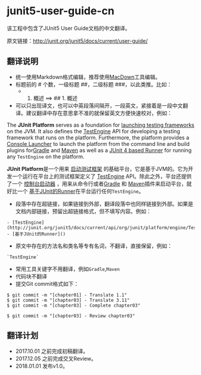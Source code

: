 # junit5-user-guide-cn
该工程中包含了JUnit5 User Guide文档的中文翻译。

原文链接：<http://junit.org/junit5/docs/current/user-guide/>

## 翻译说明

- 统一使用Markdown格式编辑，推荐使用[MacDown](http://macdown.uranusjr.com/)工具编辑。
- 标题前的 # 个数，一级标题 ##，二级标题 ###，以此类推。比如：
	- 1. 概述  ==> ## 1. 概述 
- 可以只出现译文，也可以中英段落间隔开，一段英文，紧接着是一段中文翻译。建议翻译中存在意思拿不准的就保留英文方便快速校对，例如：

The **JUnit Platform** serves as a foundation for [launching testing frameworks](#) on the JVM. It also defines the [TestEngine](http://junit.org/junit5/docs/current/api/org/junit/platform/engine/TestEngine.html) API for developing a testing framework that runs on the platform. Furthermore, the platform provides a [Console Launcher](#) to launch the platform from the command line and build plugins for[Gradle](#) and [Maven](#) as well as a [JUnit 4 based Runner](#) for running any `TestEngine` on the platform.  

**JUnit Platform**是一个用来 [启动测试框架](#) 的基础平台，它是基于JVM的。它为开发一个运行在平台上的测试框架定义了 [TestEngine](http://junit.org/junit5/docs/current/api/org/junit/platform/engine/TestEngine.html) API。除此之外，平台还提供了一个 [控制台启动器](#) ，用来从命令行或者[Gradle](#) 和 [Maven](#)插件来启动平台，就好比一个 [基于JUnit的Runner](#)在平台运行任何`TestEngine`。


- 段落中存在超链接，如果链接到外部，翻译段落中也同样链接到外部。如果是文档内部链接，预留出超链接格式，但不填写内容。例如：

```
- [TestEngine](http://junit.org/junit5/docs/current/api/org/junit/platform/engine/TestEngine.html)
- [基于JUnit的Runner]()
```

- 原文中存在的方法名和类名等专有名词，不翻译，直接保留，例如：

```
`TestEngine`
```

- 常用工具关键字不用翻译，例如`Gradle`,`Maven`
- 代码块不翻译
- 提交Git commit格式如下：

```
$ git commit -m "[chapter01] - Translate 1.1"
$ git commit -m "[chapter03] - Translate 3.11"
$ git commit -m "[chapter03] - Complete chapter03"

$ git commit -m "[chapter03] - Review chapter03"
```

## 翻译计划
- 2017.10.01 之前完成初稿翻译。
- 2017.12.05 之前完成交叉Review。
- 2018.01.01 发布v1.0。





